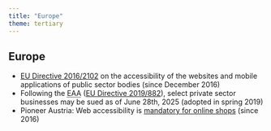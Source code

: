 ```yaml
---
title: "Europe"
theme: tertiary
---
```

## Europe

<ul>
<li><a href="https://eur-lex.europa.eu/legal-content/DE/TXT/?uri=CELEX%3A32016L2102" target="_blank" rel="noreferrer">EU Directive 2016/2102</a>  on the accessibility of the websites and mobile applications of public sector bodies (since December 2016)</li>
<li>Following the <abbr title="European Accessibility Act">EAA</abbr> (<a href="https://eur-lex.europa.eu/eli/dir/2019/882/oj?locale=de" target="_blank" rel="noreferrer">EU Directive 2019/882</a>), select private sector businesses may be sued as of June 28th, 2025 (adopted in spring 2019)</li>
<li>Pioneer Austria: Web accessibility is <a href="http://www.it-recht-kanzlei.de/barriefrei-oesterreichische-online-shops.html" target="_blank" rel="noreferrer">mandatory for online shops</a> (since 2016)</li>
</ul>
